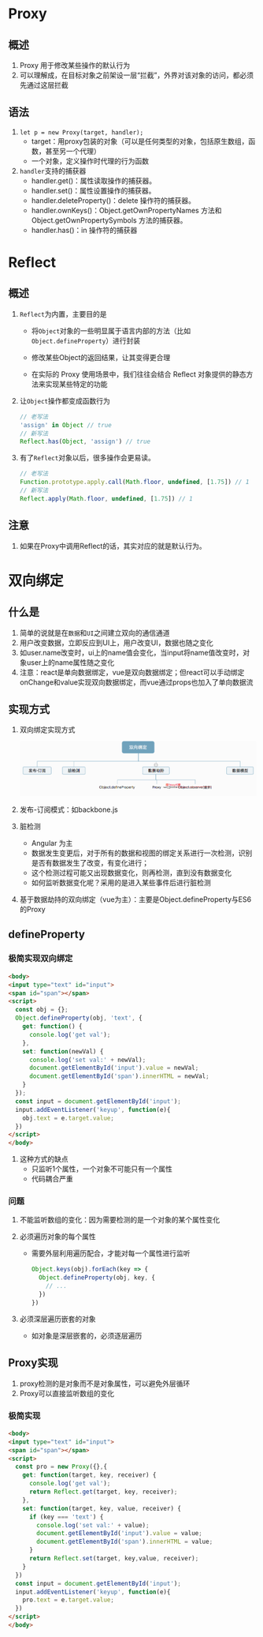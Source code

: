 # Proxy

## 概述

1. Proxy 用于修改某些操作的默认行为
2. 可以理解成，在目标对象之前架设一层“拦截”，外界对该对象的访问，都必须先通过这层拦截

## 语法

1. `let p = new Proxy(target, handler);`
	- target：用proxy包装的对象（可以是任何类型的对象，包括原生数组，函数，甚至另一个代理）
	- 一个对象，定义操作时代理的行为函数
2. `handler`支持的捕获器
   - handler.get()：属性读取操作的捕获器。
   - handler.set()：属性设置操作的捕获器。
   - handler.deleteProperty()：delete 操作符的捕获器。
   - handler.ownKeys()：Object.getOwnPropertyNames 方法和 Object.getOwnPropertySymbols 方法的捕获器。
   - handler.has()：in 操作符的捕获器

# Reflect

## 概述

1. `Reflect`为内置，主要目的是

   - 将`Object`对象的一些明显属于语言内部的方法（比如`Object.defineProperty`）进行封装

   - 修改某些Object的返回结果，让其变得更合理
   - 在实际的 Proxy 使用场景中，我们往往会结合 Reflect 对象提供的静态方法来实现某些特定的功能

2.  让`Object`操作都变成函数行为

    ```javascript
    // 老写法
    'assign' in Object // true
    // 新写法
    Reflect.has(Object, 'assign') // true
    ```

3. 有了`Reflect`对象以后，很多操作会更易读。

   ```javascript
   // 老写法
   Function.prototype.apply.call(Math.floor, undefined, [1.75]) // 1
   // 新写法
   Reflect.apply(Math.floor, undefined, [1.75]) // 1
   ```

## 注意

1. 如果在Proxy中调用Reflect的话，其实对应的就是默认行为。

# 双向绑定

## 什么是

1. 简单的说就是在`数据`和`UI`之间建立双向的通信通道
2. 用户改变数据，立即反应到UI上，用户改变UI，数据也随之变化
3. 如user.name改变时，ui上的name值会变化，当input将name值改变时，对象user上的name属性随之变化
4. 注意：react是单向数据绑定，vue是双向数据绑定；但react可以手动绑定onChange和value实现双向数据绑定，而vue通过props也加入了单向数据流

## 实现方式

1. 双向绑定实现方式

	![1558488490689](8-proxy.assets/1558488490689.png)

2. 发布-订阅模式：如backbone.js

3. 脏检测

	- Angular 为主
	- 数据发生变更后，对于所有的数据和视图的绑定关系进行一次检测，识别是否有数据发生了改变，有变化进行；
	- 这个检测过程可能又出现数据变化，则再检测，直到没有数据变化
	- 如何监听数据变化呢？采用的是进入某些事件后进行脏检测

4. 基于数据劫持的双向绑定（vue为主）：主要是Object.defineProperty与ES6的Proxy

	

## defineProperty

### 极简实现双向绑定

```html
<body>
<input type="text" id="input">
<span id="span"></span>
<script>
  const obj = {};
  Object.defineProperty(obj, 'text', {
    get: function() {
      console.log('get val');
    },
    set: function(newVal) {
      console.log('set val:' + newVal);
      document.getElementById('input').value = newVal;
      document.getElementById('span').innerHTML = newVal;
    }
  });
  const input = document.getElementById('input');
  input.addEventListener('keyup', function(e){
    obj.text = e.target.value;
  })
</script>
</body>
```

1. 这种方式的缺点
	- 只监听1个属性，一个对象不可能只有一个属性
	- 代码耦合严重

### 问题

1. 不能监听数组的变化：因为需要检测的是一个对象的某个属性变化

2. 必须遍历对象的每个属性

	- 需要外层利用遍历配合，才能对每一个属性进行监听

		```javascript
		Object.keys(obj).forEach(key => {
		  Object.defineProperty(obj, key, {
		    // ...
		  })
		})
		```

3. 必须深层遍历嵌套的对象

	- 如对象是深层嵌套的，必须逐层遍历

## Proxy实现

1. proxy检测的是对象而不是对象属性，可以避免外层循环
2. Proxy可以直接监听数组的变化

### 极简实现

```html
<body>
<input type="text" id="input">
<span id="span"></span>
<script>
  const pro = new Proxy({},{
    get: function(target, key, receiver) {
      console.log('get val');
      return Reflect.get(target, key, receiver);
    },
    set: function(target, key, value, receiver) {
      if (key === 'text') {
        console.log('set val:' + value);
        document.getElementById('input').value = value;
        document.getElementById('span').innerHTML = value;
      }
      return Reflect.set(target, key,value, receiver);
    }
  })
  const input = document.getElementById('input');
  input.addEventListener('keyup', function(e){
    pro.text = e.target.value;
  })
</script>
</body>
```

